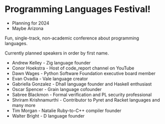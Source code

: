 # Programming Languages Festival!

- Planning for 2024
- Maybe Arizona

Fun, single-track, non-academic conference about programming languages.

Currently planned speakers in order by first name.

- Andrew Kelley - Zig language founder
- Conor Hoekstra - Host of code_report channel on YouTube
- Dawn Wages - Python Software Foundation executive board member
- Evan Ovadia - Vale language creator
- Gabriella Gonzalez - Dhall language founder and Haskell enthusiast
- Oscar Spencer - Grain language cofounder
- Sabree Blackmon - Formal verification and PL security professional
- Shriram Krishnamurthi - Contributor to Pyret and Racket languages and many more
- Tim Morgan - Natalie Ruby-to-C++ compiler founder
- Walter Bright - D language founder
